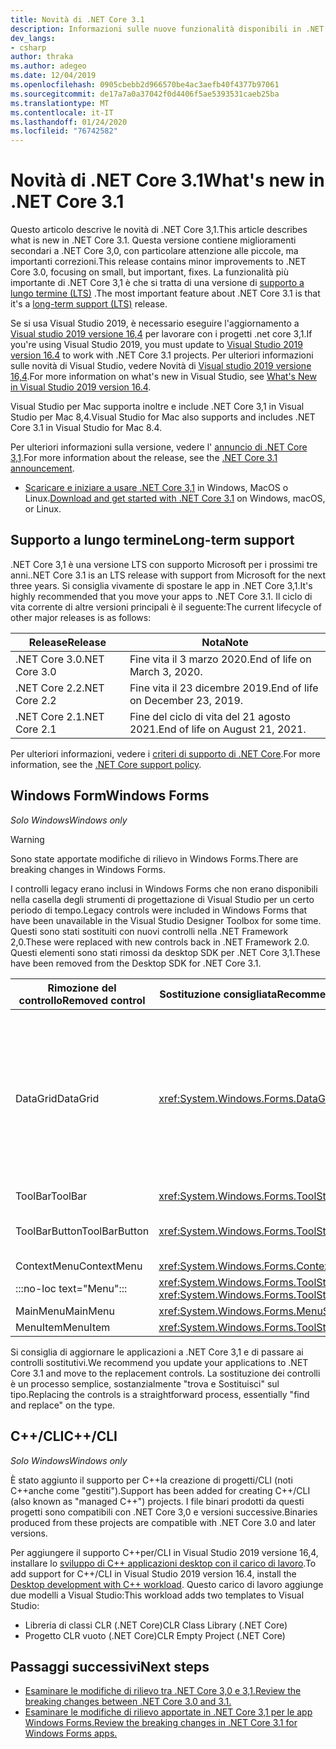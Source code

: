 ```yaml
---
title: Novità di .NET Core 3.1
description: Informazioni sulle nuove funzionalità disponibili in .NET Core 3,1.
dev_langs:
- csharp
author: thraka
ms.author: adegeo
ms.date: 12/04/2019
ms.openlocfilehash: 0905cbebb2d966570be4ac3aefb40f4377b97061
ms.sourcegitcommit: de17a7a0a37042f0d4406f5ae5393531caeb25ba
ms.translationtype: MT
ms.contentlocale: it-IT
ms.lasthandoff: 01/24/2020
ms.locfileid: "76742582"
---
```

# <a name="whats-new-in-net-core-31"></a><span data-ttu-id="846af-103">Novità di .NET Core 3.1</span><span class="sxs-lookup"><span data-stu-id="846af-103">What's new in .NET Core 3.1</span></span>

<span data-ttu-id="846af-104">Questo articolo descrive le novità di .NET Core 3,1.</span><span class="sxs-lookup"><span data-stu-id="846af-104">This article describes what is new in .NET Core 3.1.</span></span> <span data-ttu-id="846af-105">Questa versione contiene miglioramenti secondari a .NET Core 3,0, con particolare attenzione alle piccole, ma importanti correzioni.</span><span class="sxs-lookup"><span data-stu-id="846af-105">This release contains minor improvements to .NET Core 3.0, focusing on small, but important, fixes.</span></span> <span data-ttu-id="846af-106">La funzionalità più importante di .NET Core 3,1 è che si tratta di una versione di [supporto a lungo termine (LTS)](#long-term-support) .</span><span class="sxs-lookup"><span data-stu-id="846af-106">The most important feature about .NET Core 3.1 is that it's a [long-term support (LTS)](#long-term-support) release.</span></span>

<span data-ttu-id="846af-107">Se si usa Visual Studio 2019, è necessario eseguire l'aggiornamento a [Visual studio 2019 versione 16,4](https://visualstudio.microsoft.com/downloads/) per lavorare con i progetti .net core 3,1.</span><span class="sxs-lookup"><span data-stu-id="846af-107">If you're using Visual Studio 2019, you must update to [Visual Studio 2019 version 16.4](https://visualstudio.microsoft.com/downloads/) to work with .NET Core 3.1 projects.</span></span> <span data-ttu-id="846af-108">Per ulteriori informazioni sulle novità di Visual Studio, vedere Novità di [Visual studio 2019 versione 16,4](/visualstudio/releases/2019/release-notes#whats-new-in-visual-studio-2019-version-164).</span><span class="sxs-lookup"><span data-stu-id="846af-108">For more information on what's new in Visual Studio, see [What's New in Visual Studio 2019 version 16.4](/visualstudio/releases/2019/release-notes#whats-new-in-visual-studio-2019-version-164).</span></span>

<span data-ttu-id="846af-109">Visual Studio per Mac supporta inoltre e include .NET Core 3,1 in Visual Studio per Mac 8,4.</span><span class="sxs-lookup"><span data-stu-id="846af-109">Visual Studio for Mac also supports and includes .NET Core 3.1 in Visual Studio for Mac 8.4.</span></span>

<span data-ttu-id="846af-110">Per ulteriori informazioni sulla versione, vedere l' [annuncio di .NET Core 3,1](https://devblogs.microsoft.com/dotnet/announcing-net-core-3-1/).</span><span class="sxs-lookup"><span data-stu-id="846af-110">For more information about the release, see the [.NET Core 3.1 announcement](https://devblogs.microsoft.com/dotnet/announcing-net-core-3-1/).</span></span>

- <span data-ttu-id="846af-111">[Scaricare e iniziare a usare .NET Core 3,1](https://dotnet.microsoft.com/download/dotnet-core/3.1) in Windows, MacOS o Linux.</span><span class="sxs-lookup"><span data-stu-id="846af-111">[Download and get started with .NET Core 3.1](https://dotnet.microsoft.com/download/dotnet-core/3.1) on Windows, macOS, or Linux.</span></span>

## <a name="long-term-support"></a><span data-ttu-id="846af-112">Supporto a lungo termine</span><span class="sxs-lookup"><span data-stu-id="846af-112">Long-term support</span></span>

<span data-ttu-id="846af-113">.NET Core 3,1 è una versione LTS con supporto Microsoft per i prossimi tre anni.</span><span class="sxs-lookup"><span data-stu-id="846af-113">.NET Core 3.1 is an LTS release with support from Microsoft for the next three years.</span></span> <span data-ttu-id="846af-114">Si consiglia vivamente di spostare le app in .NET Core 3,1.</span><span class="sxs-lookup"><span data-stu-id="846af-114">It's highly recommended that you move your apps to .NET Core 3.1.</span></span> <span data-ttu-id="846af-115">Il ciclo di vita corrente di altre versioni principali è il seguente:</span><span class="sxs-lookup"><span data-stu-id="846af-115">The current lifecycle of other major releases is as follows:</span></span>

| <span data-ttu-id="846af-116">Release</span><span class="sxs-lookup"><span data-stu-id="846af-116">Release</span></span> | <span data-ttu-id="846af-117">Nota</span><span class="sxs-lookup"><span data-stu-id="846af-117">Note</span></span> |
| ------- | ---- |
| <span data-ttu-id="846af-118">.NET Core 3.0</span><span class="sxs-lookup"><span data-stu-id="846af-118">.NET Core 3.0</span></span> | <span data-ttu-id="846af-119">Fine vita il 3 marzo 2020.</span><span class="sxs-lookup"><span data-stu-id="846af-119">End of life on March 3, 2020.</span></span>     |
| <span data-ttu-id="846af-120">.NET Core 2.2</span><span class="sxs-lookup"><span data-stu-id="846af-120">.NET Core 2.2</span></span> | <span data-ttu-id="846af-121">Fine vita il 23 dicembre 2019.</span><span class="sxs-lookup"><span data-stu-id="846af-121">End of life on December 23, 2019.</span></span> |
| <span data-ttu-id="846af-122">.NET Core 2.1</span><span class="sxs-lookup"><span data-stu-id="846af-122">.NET Core 2.1</span></span> | <span data-ttu-id="846af-123">Fine del ciclo di vita del 21 agosto 2021.</span><span class="sxs-lookup"><span data-stu-id="846af-123">End of life on August 21, 2021.</span></span>    |

<span data-ttu-id="846af-124">Per ulteriori informazioni, vedere i [criteri di supporto di .NET Core](https://dotnet.microsoft.com/platform/support/policy/dotnet-core).</span><span class="sxs-lookup"><span data-stu-id="846af-124">For more information, see the [.NET Core support policy](https://dotnet.microsoft.com/platform/support/policy/dotnet-core).</span></span>

## <a name="windows-forms"></a><span data-ttu-id="846af-125">Windows Form</span><span class="sxs-lookup"><span data-stu-id="846af-125">Windows Forms</span></span>

<span data-ttu-id="846af-126">*Solo Windows*</span><span class="sxs-lookup"><span data-stu-id="846af-126">*Windows only*</span></span>

> [!WARNING]
> <span data-ttu-id="846af-127">Sono state apportate modifiche di rilievo in Windows Forms.</span><span class="sxs-lookup"><span data-stu-id="846af-127">There are breaking changes in Windows Forms.</span></span>

<span data-ttu-id="846af-128">I controlli legacy erano inclusi in Windows Forms che non erano disponibili nella casella degli strumenti di progettazione di Visual Studio per un certo periodo di tempo.</span><span class="sxs-lookup"><span data-stu-id="846af-128">Legacy controls were included in Windows Forms that have been unavailable in the Visual Studio Designer Toolbox for some time.</span></span> <span data-ttu-id="846af-129">Questi sono stati sostituiti con nuovi controlli nella .NET Framework 2,0.</span><span class="sxs-lookup"><span data-stu-id="846af-129">These were replaced with new controls back in .NET Framework 2.0.</span></span> <span data-ttu-id="846af-130">Questi elementi sono stati rimossi da desktop SDK per .NET Core 3,1.</span><span class="sxs-lookup"><span data-stu-id="846af-130">These have been removed from the Desktop SDK for .NET Core 3.1.</span></span>

| <span data-ttu-id="846af-131">Rimozione del controllo</span><span class="sxs-lookup"><span data-stu-id="846af-131">Removed control</span></span> | <span data-ttu-id="846af-132">Sostituzione consigliata</span><span class="sxs-lookup"><span data-stu-id="846af-132">Recommended replacement</span></span> | <span data-ttu-id="846af-133">API associate rimosse</span><span class="sxs-lookup"><span data-stu-id="846af-133">Associated APIs removed</span></span> |
| --------------- | ----------------------- | ----------------------- |
| <span data-ttu-id="846af-134">DataGrid</span><span class="sxs-lookup"><span data-stu-id="846af-134">DataGrid</span></span>        | <xref:System.Windows.Forms.DataGridView>      | <span data-ttu-id="846af-135">DataGridCell</span><span class="sxs-lookup"><span data-stu-id="846af-135">DataGridCell</span></span><br/><span data-ttu-id="846af-136">DataGridRow</span><span class="sxs-lookup"><span data-stu-id="846af-136">DataGridRow</span></span><br/><span data-ttu-id="846af-137">DataGridTableCollection</span><span class="sxs-lookup"><span data-stu-id="846af-137">DataGridTableCollection</span></span><br/><span data-ttu-id="846af-138">DataGridColumnCollection</span><span class="sxs-lookup"><span data-stu-id="846af-138">DataGridColumnCollection</span></span><br/><span data-ttu-id="846af-139">DataGridTableStyle</span><span class="sxs-lookup"><span data-stu-id="846af-139">DataGridTableStyle</span></span><br/><span data-ttu-id="846af-140">DataGridColumnStyle</span><span class="sxs-lookup"><span data-stu-id="846af-140">DataGridColumnStyle</span></span><br/><span data-ttu-id="846af-141">DataGridLineStyle</span><span class="sxs-lookup"><span data-stu-id="846af-141">DataGridLineStyle</span></span><br/><span data-ttu-id="846af-142">DataGridParentRowsLabel</span><span class="sxs-lookup"><span data-stu-id="846af-142">DataGridParentRowsLabel</span></span><br/><span data-ttu-id="846af-143">DataGridParentRowsLabelStyle</span><span class="sxs-lookup"><span data-stu-id="846af-143">DataGridParentRowsLabelStyle</span></span><br/><span data-ttu-id="846af-144">DataGridBoolColumn</span><span class="sxs-lookup"><span data-stu-id="846af-144">DataGridBoolColumn</span></span><br/><span data-ttu-id="846af-145">DataGridTextBox</span><span class="sxs-lookup"><span data-stu-id="846af-145">DataGridTextBox</span></span><br/><span data-ttu-id="846af-146">GridColumnStylesCollection</span><span class="sxs-lookup"><span data-stu-id="846af-146">GridColumnStylesCollection</span></span><br/><span data-ttu-id="846af-147">GridTableStylesCollection</span><span class="sxs-lookup"><span data-stu-id="846af-147">GridTableStylesCollection</span></span><br/><span data-ttu-id="846af-148">HitTestType</span><span class="sxs-lookup"><span data-stu-id="846af-148">HitTestType</span></span> |
| <span data-ttu-id="846af-149">ToolBar</span><span class="sxs-lookup"><span data-stu-id="846af-149">ToolBar</span></span>         | <xref:System.Windows.Forms.ToolStrip>         | <span data-ttu-id="846af-150">ToolBarAppearance</span><span class="sxs-lookup"><span data-stu-id="846af-150">ToolBarAppearance</span></span> |
| <span data-ttu-id="846af-151">ToolBarButton</span><span class="sxs-lookup"><span data-stu-id="846af-151">ToolBarButton</span></span>   | <xref:System.Windows.Forms.ToolStripButton>   | <span data-ttu-id="846af-152">ToolBarButtonClickEventArgs</span><span class="sxs-lookup"><span data-stu-id="846af-152">ToolBarButtonClickEventArgs</span></span><br/><span data-ttu-id="846af-153">ToolBarButtonClickEventHandler</span><span class="sxs-lookup"><span data-stu-id="846af-153">ToolBarButtonClickEventHandler</span></span><br/><span data-ttu-id="846af-154">ToolBarButtonStyle</span><span class="sxs-lookup"><span data-stu-id="846af-154">ToolBarButtonStyle</span></span><br/><span data-ttu-id="846af-155">ToolBarTextAlign</span><span class="sxs-lookup"><span data-stu-id="846af-155">ToolBarTextAlign</span></span> |
| <span data-ttu-id="846af-156">ContextMenu</span><span class="sxs-lookup"><span data-stu-id="846af-156">ContextMenu</span></span>     | <xref:System.Windows.Forms.ContextMenuStrip>  |  |
| :::no-loc text="Menu"::: | <xref:System.Windows.Forms.ToolStripDropDown><br/><xref:System.Windows.Forms.ToolStripDropDownMenu> | <span data-ttu-id="846af-157">MenuItemCollection</span><span class="sxs-lookup"><span data-stu-id="846af-157">MenuItemCollection</span></span> |
| <span data-ttu-id="846af-158">MainMenu</span><span class="sxs-lookup"><span data-stu-id="846af-158">MainMenu</span></span>        | <xref:System.Windows.Forms.MenuStrip>         |  |
| <span data-ttu-id="846af-159">MenuItem</span><span class="sxs-lookup"><span data-stu-id="846af-159">MenuItem</span></span>        | <xref:System.Windows.Forms.ToolStripMenuItem> |  |

<span data-ttu-id="846af-160">Si consiglia di aggiornare le applicazioni a .NET Core 3,1 e di passare ai controlli sostitutivi.</span><span class="sxs-lookup"><span data-stu-id="846af-160">We recommend you update your applications to .NET Core 3.1 and move to the replacement controls.</span></span> <span data-ttu-id="846af-161">La sostituzione dei controlli è un processo semplice, sostanzialmente "trova e Sostituisci" sul tipo.</span><span class="sxs-lookup"><span data-stu-id="846af-161">Replacing the controls is a straightforward process, essentially "find and replace" on the type.</span></span>

## <a name="ccli"></a><span data-ttu-id="846af-162">C++/CLI</span><span class="sxs-lookup"><span data-stu-id="846af-162">C++/CLI</span></span>

<span data-ttu-id="846af-163">*Solo Windows*</span><span class="sxs-lookup"><span data-stu-id="846af-163">*Windows only*</span></span>

<span data-ttu-id="846af-164">È stato aggiunto il supporto per C++la creazione di progetti/CLI (noti C++anche come "gestiti").</span><span class="sxs-lookup"><span data-stu-id="846af-164">Support has been added for creating C++/CLI (also known as "managed C++") projects.</span></span> <span data-ttu-id="846af-165">I file binari prodotti da questi progetti sono compatibili con .NET Core 3,0 e versioni successive.</span><span class="sxs-lookup"><span data-stu-id="846af-165">Binaries produced from these projects are compatible with .NET Core 3.0 and later versions.</span></span>

<span data-ttu-id="846af-166">Per aggiungere il supporto C++per/CLI in Visual Studio 2019 versione 16,4, installare lo [sviluppo di C++ applicazioni desktop con il carico di lavoro](/cpp/build/vscpp-step-0-installation?view=vs-2019#step-4---choose-workloads).</span><span class="sxs-lookup"><span data-stu-id="846af-166">To add support for C++/CLI in Visual Studio 2019 version 16.4, install the [Desktop development with C++ workload](/cpp/build/vscpp-step-0-installation?view=vs-2019#step-4---choose-workloads).</span></span> <span data-ttu-id="846af-167">Questo carico di lavoro aggiunge due modelli a Visual Studio:</span><span class="sxs-lookup"><span data-stu-id="846af-167">This workload adds two templates to Visual Studio:</span></span>

- <span data-ttu-id="846af-168">Libreria di classi CLR (.NET Core)</span><span class="sxs-lookup"><span data-stu-id="846af-168">CLR Class Library (.NET Core)</span></span>
- <span data-ttu-id="846af-169">Progetto CLR vuoto (.NET Core)</span><span class="sxs-lookup"><span data-stu-id="846af-169">CLR Empty Project (.NET Core)</span></span>

## <a name="next-steps"></a><span data-ttu-id="846af-170">Passaggi successivi</span><span class="sxs-lookup"><span data-stu-id="846af-170">Next steps</span></span>

- [<span data-ttu-id="846af-171">Esaminare le modifiche di rilievo tra .NET Core 3,0 e 3,1.</span><span class="sxs-lookup"><span data-stu-id="846af-171">Review the breaking changes between .NET Core 3.0 and 3.1.</span></span>](../compatibility/3.0-3.1.md)
- [<span data-ttu-id="846af-172">Esaminare le modifiche di rilievo apportate in .NET Core 3,1 per le app Windows Forms.</span><span class="sxs-lookup"><span data-stu-id="846af-172">Review the breaking changes in .NET Core 3.1 for Windows Forms apps.</span></span>](../compatibility/winforms.md#net-core-31)
